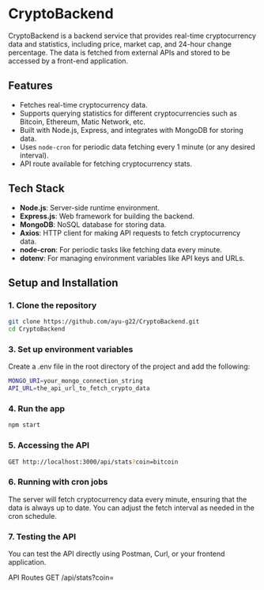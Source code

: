 # CryptoBackend

CryptoBackend is a backend service that provides real-time cryptocurrency data and statistics, including price, market cap, and 24-hour change percentage. The data is fetched from external APIs and stored to be accessed by a front-end application.

## Features
- Fetches real-time cryptocurrency data.
- Supports querying statistics for different cryptocurrencies such as Bitcoin, Ethereum, Matic Network, etc.
- Built with Node.js, Express, and integrates with MongoDB for storing data.
- Uses `node-cron` for periodic data fetching every 1 minute (or any desired interval).
- API route available for fetching cryptocurrency stats.

## Tech Stack
- **Node.js**: Server-side runtime environment.
- **Express.js**: Web framework for building the backend.
- **MongoDB**: NoSQL database for storing data.
- **Axios**: HTTP client for making API requests to fetch cryptocurrency data.
- **node-cron**: For periodic tasks like fetching data every minute.
- **dotenv**: For managing environment variables like API keys and URLs.

## Setup and Installation

### 1. Clone the repository

```bash
git clone https://github.com/ayu-g22/CryptoBackend.git
cd CryptoBackend
```

### 3. Set up environment variables
Create a .env file in the root directory of the project and add the following:
```bash
MONGO_URI=your_mongo_connection_string
API_URL=the_api_url_to_fetch_crypto_data
```

### 4. Run the app

```bash
npm start

```

### 5. Accessing the API

```bash
GET http://localhost:3000/api/stats?coin=bitcoin
```
### 6. Running with cron jobs
The server will fetch cryptocurrency data every minute, ensuring that the data is always up to date. You can adjust the fetch interval as needed in the cron schedule.

### 7. Testing the API

You can test the API directly using Postman, Curl, or your frontend application.

API Routes
GET /api/stats?coin=<coin-name>
